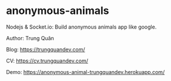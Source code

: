 # anonymous-animals
Nodejs & Socket.io: Build anonymous animals app like google.

Author: Trung Quân

Blog: https://trungquandev.com/

CV: https://cv.trungquandev.com/

Demo: https://anonymous-animal-trungquandev.herokuapp.com/
